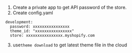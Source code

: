 1. Create a private app to get API password of the store.
2. Create config.yaml 
```
development:
  password: xxxxxxxxxxxxxxxx
  theme_id: "xxxxxxxxxxxxxxxx"
  store: xxxxxxxxxxxxxxxx.myshopify.com
```
3. use`theme download` to get latest theme file in the cloud
   